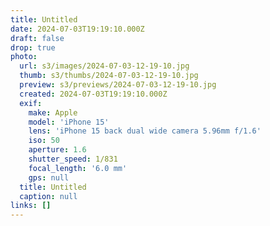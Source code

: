 ```yaml
---
title: Untitled
date: 2024-07-03T19:19:10.000Z
draft: false
drop: true
photo:
  url: s3/images/2024-07-03-12-19-10.jpg
  thumb: s3/thumbs/2024-07-03-12-19-10.jpg
  preview: s3/previews/2024-07-03-12-19-10.jpg
  created: 2024-07-03T19:19:10.000Z
  exif:
    make: Apple
    model: 'iPhone 15'
    lens: 'iPhone 15 back dual wide camera 5.96mm f/1.6'
    iso: 50
    aperture: 1.6
    shutter_speed: 1/831
    focal_length: '6.0 mm'
    gps: null
  title: Untitled
  caption: null
links: []
---
```


